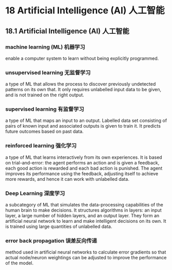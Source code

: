 # 18 Artificial Intelligence (AI) 人工智能

## 18.1 Artificial Intelligence (AI) 人工智能

### machine learning (ML) 机器学习

enable a computer system to learn without being explicitly programmed.

### unsupervised learning 无监督学习

a type of ML that allows the process to discover previously undetected patterns
on its own that. It only requires unlabelled input data to be given, and is not
trained on the right output.

### supervised learning 有监督学习

a type of ML that maps an input to an output. Labelled data set consisting of
pairs of known input and associated outputs is given to train it.
It predicts future outcomes based on past data.

### reinforced learning 强化学习

a type of ML that learns interactively from its own experiences. It is based on
trial-and-error: the agent performs an action and is given a feedback, each good
action is rewarded and each bad action is punished.  The agent improves its
performance using the feedback, adjusting itself to achieve more rewards, and
hence it can work with unlabelled data.

### Deep Learning 深度学习

a subcategory of ML that simulates the data-processing capabilities of the
human brain to make decisions. It structures algorithms in layers:
an input layer, a large number of hidden layers, and an output layer.
They form an artificial neural network to learn and make intelligent decisions
on its own. It is trained using large quantities of unlabelled data.

### error back propagation 误差反向传递

method used in artificial neural networks to calculate error gradients so that
actual node/neuron weightings can be adjusted to improve the performance of the
model.

